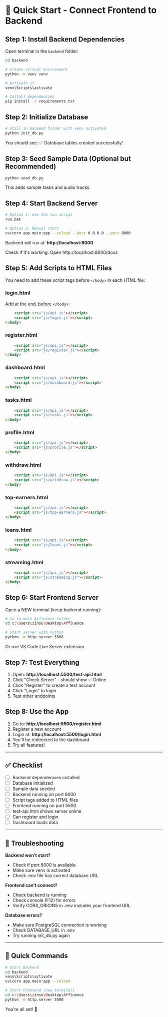 # 🚀 Quick Start - Connect Frontend to Backend

## Step 1: Install Backend Dependencies

Open terminal in the `backend` folder:

```bash
cd backend

# Create virtual environment
python -m venv venv

# Activate it
venv\Scripts\activate

# Install dependencies
pip install -r requirements.txt
```

## Step 2: Initialize Database

```bash
# Still in backend folder with venv activated
python init_db.py
```

You should see: ✅ Database tables created successfully!

## Step 3: Seed Sample Data (Optional but Recommended)

```bash
python seed_db.py
```

This adds sample tasks and audio tracks.

## Step 4: Start Backend Server

```bash
# Option 1: Use the run script
run.bat

# Option 2: Manual start
uvicorn app.main:app --reload --host 0.0.0.0 --port 8000
```

Backend will run at: **http://localhost:8000**

Check if it's working: Open http://localhost:8000/docs

## Step 5: Add Scripts to HTML Files

You need to add these script tags before `</body>` in each HTML file:

### login.html
Add at the end, before `</body>`:
```html
    <script src="js/api.js"></script>
    <script src="js/login.js"></script>
</body>
```

### register.html
```html
    <script src="js/api.js"></script>
    <script src="js/register.js"></script>
</body>
```

### dashboard.html
```html
    <script src="js/api.js"></script>
    <script src="js/dashboard.js"></script>
</body>
```

### tasks.html
```html
    <script src="js/api.js"></script>
    <script src="js/tasks.js"></script>
</body>
```

### profile.html
```html
    <script src="js/api.js"></script>
    <script src="js/profile.js"></script>
</body>
```

### withdraw.html
```html
    <script src="js/api.js"></script>
    <script src="js/withdraw.js"></script>
</body>
```

### top-earners.html
```html
    <script src="js/api.js"></script>
    <script src="js/top-earners.js"></script>
</body>
```

### loans.html
```html
    <script src="js/api.js"></script>
    <script src="js/loans.js"></script>
</body>
```

### streaming.html
```html
    <script src="js/api.js"></script>
    <script src="js/streaming.js"></script>
</body>
```

## Step 6: Start Frontend Server

Open a NEW terminal (keep backend running):

```bash
# Go to main Affluence folder
cd c:\Users\zinsu\Desktop\Affluence

# Start server with Python
python -m http.server 5500
```

Or use VS Code Live Server extension.

## Step 7: Test Everything

1. Open: **http://localhost:5500/test-api.html**
2. Click "Check Server" - should show ✅ Online
3. Click "Register" to create a test account
4. Click "Login" to login
5. Test other endpoints

## Step 8: Use the App

1. Go to: **http://localhost:5500/register.html**
2. Register a new account
3. Login at: **http://localhost:5500/login.html**
4. You'll be redirected to the dashboard
5. Try all features!

---

## ✅ Checklist

- [ ] Backend dependencies installed
- [ ] Database initialized
- [ ] Sample data seeded
- [ ] Backend running on port 8000
- [ ] Script tags added to HTML files
- [ ] Frontend running on port 5500
- [ ] test-api.html shows server online
- [ ] Can register and login
- [ ] Dashboard loads data

---

## 🐛 Troubleshooting

**Backend won't start?**
- Check if port 8000 is available
- Make sure venv is activated
- Check .env file has correct database URL

**Frontend can't connect?**
- Check backend is running
- Check console (F12) for errors
- Verify CORS_ORIGINS in .env includes your frontend URL

**Database errors?**
- Make sure PostgreSQL connection is working
- Check DATABASE_URL in .env
- Try running init_db.py again

---

## 📱 Quick Commands

```bash
# Start Backend
cd backend
venv\Scripts\activate
uvicorn app.main:app --reload

# Start Frontend (new terminal)
cd c:\Users\zinsu\Desktop\Affluence
python -m http.server 5500
```

You're all set! 🎉
